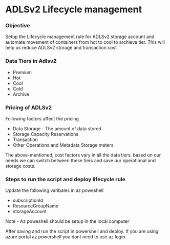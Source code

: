 
# ADLSv2 Lifecycle management

### Objective 
Setup the Lifecycle management rule for ADLSv2 storage account and automate movement of containers from hot to cool to archieve tier. This will help us reduce ADLSv2 storage and transaction cost

### Data Tiers in Adlsv2
- Premium
- Hot
- Cool
- Cold
- Archive

### Pricing of ADLSv2
Following factors affect the pricing
- Data Storage - The amount of data stored 
- Storage Capacity Reservations
- Transaction
- Other Operations and Metadata Storage meters

The above-mentioned, cost factors vary in all the data tiers. based on our needs we can switch between these tiers and save our operational and storage costs. 
 



### Steps to run the script and deploy lifecycle rule

Update the following varibales in az poweshell

- subscriptionId
- ResourceGroupName
- storageAccount

Note - Az poweshell should be setup in the local computer

After saving and run the script in powershell and deploy. If you are using azure portal az powershell you dont need to use az login.